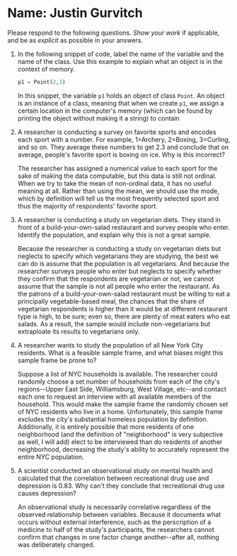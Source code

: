 # Name: Justin Gurvitch
Please respond to the following questions. _Show your work_ if applicable, and be as _explicit_ as possible in your answers.

1. In the following snippet of code, label the name of the variable and the name of the class. Use this example to explain what an object is in the context of memory.
    ```py
    p1 = Point(2,3)
    ```
    
    In this snippet, the variable `p1` holds an object of class `Point`. An object is an instance of a class, meaning that when we create `p1`, we assign a certain location in the computer's memory (which can be found by printing the object without making it a string) to contain 
    
2. A researcher is conducting a survey on favorite sports and encodes each sport with a number. For example, 1=Archery, 2=Boxing, 3=Curling, and so on. They average these numbers to get 2.3 and conclude that on average, people's favorite sport is boxing on ice. Why is this incorrect?

     The researcher has assigned a numerical value to each sport for the sake of making the data computable, but this data is still not ordinal. When we try to take the mean of non-ordinal data, it has no useful meaning at all. Rather than using the mean, we should use the mode, which by definition will tell us the most frequently selected sport and thus the majority of respondents' favorite sport.

3. A researcher is conducting a study on vegetarian diets. They stand in front of a build-your-own-salad restaurant and survey people who enter. Identify the population, and explain why this is not a great sample.

    Because the researcher is conducting a study on vegetarian diets but neglects to specify which vegetarians they are studying, the best we can do is assume that the population is all vegetarians. And because the researcher surveys people who enter but neglects to specify whether they confirm that the respondents are vegetarian or not, we cannot assume that the sample is not all people who enter the restaurant. As the patrons of a build-your-own-salad restaurant must be willing to eat a principally vegetable-based meal, the chances that the share of vegetarian respondents is higher than it would be at different restaurant type is high, to be sure; even so, there are plenty of meat eaters who eat salads. As a result, the sample would include non-vegetarians but extraploate its results to vegetarians only.

4. A researcher wants to study the population of all New York City residents. What is a feasible sample frame, and what biases might this sample frame be prone to?

    Suppose a list of NYC households is available. The researcher could randomly choose a set number of households from each of the city's regions--Upper East Side, Williamsburg, West Village, etc--and contact each one to request an interview with all available members of the household. This would make the sample frame the randomly chosen set of NYC residents who live in a home. Unfortunately, this sample frame excludes the city's substantial homeless population by definition. Additionally, it is entirely possible that more residents of one neighborhood (and the definition of "neighborhood" is very subjective as well, I will add) elect to be interviewed than do residents of another neighborhood, decreasing the study's ability to accurately represent the entire NYC population.

5. A scientist conducted an observational study on mental health and calculated that the correlation between recreational drug use and depression is 0.83. Why can't they conclude that recreational drug use causes depression?

    An observational study is necessarily correlative regardless of the observed relationship between variables. Because it documents what occurs without external interference, such as the perscription of a medicine to half of the study's participants, the researchers cannot confirm that changes in one factor change another--after all, nothing was deliberately changed. 
